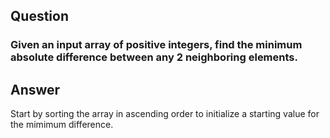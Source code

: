 ## Question

### Given an input array of positive integers, find the minimum absolute difference between any 2 neighboring elements.

## Answer

Start by sorting the array in ascending order to initialize a starting value for the mimimum difference.
